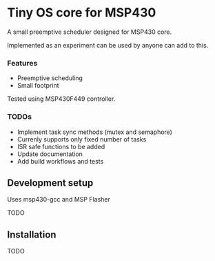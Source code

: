 # **Tiny OS core for MSP430**

A small preemptive scheduler designed for MSP430 core.

Implemented as an experiment can be used by anyone can add to this.

### Features

* Preemptive scheduling
* Small footprint

Tested using MSP430F449 controller.

### TODOs

* Implement task sync methods (mutex and semaphore)
* Currenly supports only fixed number of tasks
* ISR safe functions to be added
* Update documentation
* Add build workflows and tests

## Development setup

Uses msp430-gcc and MSP Flasher

TODO

## Installation

TODO



